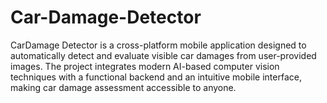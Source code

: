 # Car-Damage-Detector
CarDamage Detector is a cross-platform mobile application designed to automatically detect and evaluate visible car damages from user-provided images. The project integrates modern AI-based computer vision techniques with a functional backend and an intuitive mobile interface, making car damage assessment accessible to anyone.
